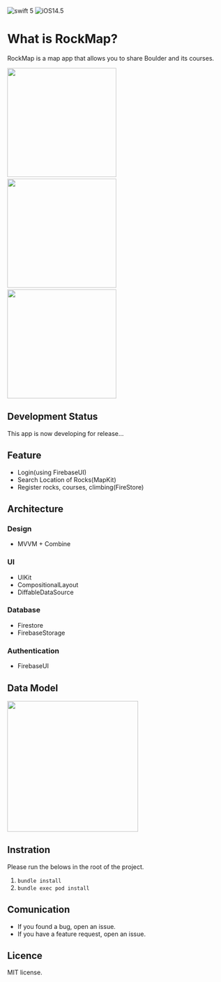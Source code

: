 ![swift 5](https://img.shields.io/badge/Swift-5-blue) 
![iOS14.5](https://img.shields.io/badge/iOS-14.5-blue)

# What is RockMap?
RockMap is a map app that allows you to share Boulder and its courses.

<img src="https://user-images.githubusercontent.com/44093643/119842090-5b459b80-bf41-11eb-88a4-a09fc896d1c2.jpg" width="250">　<img src="https://user-images.githubusercontent.com/44093643/119841874-28030c80-bf41-11eb-9cb6-b8e822f605a1.jpg" width="250">　<img src="https://user-images.githubusercontent.com/44093643/119842111-5da7f580-bf41-11eb-8178-b35bf084150a.jpg" width="250">


## Development Status
This app is now developing for release...

## Feature
* Login(using FirebaseUI)
* Search Location of Rocks(MapKit)
* Register rocks, courses, climbing(FireStore)

## Architecture
### Design
* MVVM + Combine

### UI
* UIKit
* CompositionalLayout
* DiffableDataSource

### Database
* Firestore
* FirebaseStorage

### Authentication
* FirebaseUI 

## Data Model

<img src="https://user-images.githubusercontent.com/44093643/119843554-a0b69880-bf42-11eb-970d-dfba516a2e0a.png" width="300">

## Instration
Please run the belows in the root of the project.
1. `bundle install`
2. `bundle exec pod install`

## Comunication
* If you found a bug, open an issue.
* If you have a feature request, open an issue.

## Licence
MIT license.

